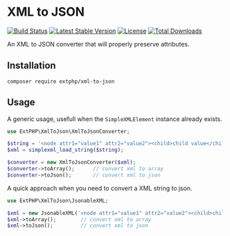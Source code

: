 # XML to JSON

[![Build Status](https://travis-ci.org/extphp/xml-to-json.svg?branch=master)](https://travis-ci.org/extphp/xml-to-json)
[![Latest Stable Version](https://poser.pugx.org/extphp/xml-to-json/v/stable)](https://packagist.org/packages/extphp/xml-to-json)
[![License](https://poser.pugx.org/extphp/xml-to-json/license)](https://packagist.org/packages/extphp/xml-to-json)
[![Total Downloads](https://poser.pugx.org/extphp/xml-to-json/downloads)](https://packagist.org/packages/extphp/xml-to-json)


An XML to JSON converter that will properly preserve attributes.

## Installation

`composer require extphp/xml-to-json`

## Usage

A generic usage, usefull when the `SimpleXMLElement` instance already exists.

```php
use ExtPHP\XmlToJson\XmlToJsonConverter;

$string = '<node attr1="value1" attr2="value2"><child>child value</child></node>';
$xml = simplexml_load_string($string);

$converter = new XmlToJsonConverter($xml);
$converter->toArray();      // convert xml to array
$converter->toJson();       // convert xml to json
```

A quick approach when you need to convert a XML string to json.

```php
use ExtPHP\XmlToJson\JsonableXML;

$xml = new JsonableXML('<node attr1="value1" attr2="value2"><child>child value</child></node>');
$xml->toArray();        // convert xml to array
$xml->toJson();         // convert xml to json
```
